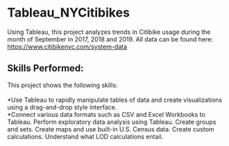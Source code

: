# Tableau_NYCitibikes
Using Tableau, this project analyzes trends in Citibike usage during the month of September in 2017, 2018 and 2019.  All data can be found here: https://www.citibikenyc.com/system-data


## Skills Performed: 
This project shows the following skills:
<br><br>
*Use Tableau to rapidly manipulate tables of data and create visualizations using a drag-and-drop style interface. <br>
*Connect various data formats such as CSV and Excel Workbooks to Tableau.
Perform exploratory data analysis using Tableau.
Create groups and sets.
Create maps and use built-in U.S. Census data.
Create custom calculations.
Understand what LOD calculations entail.